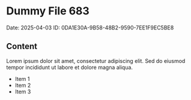 # Dummy File 683

Date: 2025-04-03
ID: 0DA1E30A-9B58-48B2-9590-7EE1F9EC5BE8

## Content

Lorem ipsum dolor sit amet, consectetur adipiscing elit.
Sed do eiusmod tempor incididunt ut labore et dolore magna aliqua.

* Item 1
* Item 2
* Item 3
